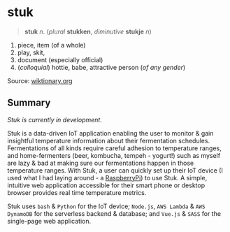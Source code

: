 # stuk

> **stuk** _n_. (_plural_ **stukken**, _diminutive_ **stukje** _n_)
1. piece, item (of a whole)
1. play, skit,
1. document (especially official)
1. (_colloquial_) hottie, babe, attractive person (_of any gender_)

Source: [wiktionary.org](https://en.wiktionary.org/wiki/stuk)
## Summary
_Stuk is currently in development._

Stuk is a data-driven IoT application enabling the user to monitor & gain insightful temperature information about their fermentation schedules. Fermentations of all kinds require careful adhesion to temperature ranges, and home-fermenters (beer, kombucha, tempeh - yogurt!) such as myself are lazy & bad at making sure our fermentations happen in those temperature ranges. With Stuk, a user can quickly set up their IoT device (I used what I had laying around - a [RaspberryPi](https://www.raspberrypi.org)) to use Stuk. A simple, intuitive web application accessible for their smart phone or desktop browser provides real time temperature metrics.

Stuk uses `bash` & `Python` for the IoT device; `Node.js`, `AWS Lambda` & `AWS DynamoDB` for the serverless backend & database; and `Vue.js` & `SASS` for the single-page web application.
